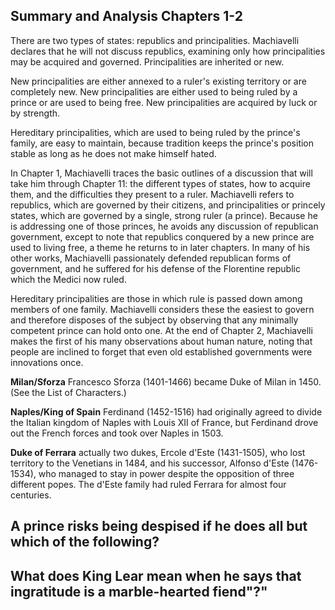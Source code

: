Summary and Analysis Chapters 1-2
---------------------------------

There are two types of states: republics and principalities. Machiavelli
declares that he will not discuss republics, examining only how
principalities may be acquired and governed. Principalities are
inherited or new.

New principalities are either annexed to a ruler's existing territory or
are completely new. New principalities are either used to being ruled by
a prince or are used to being free. New principalities are acquired by
luck or by strength.

Hereditary principalities, which are used to being ruled by the prince's
family, are easy to maintain, because tradition keeps the prince's
position stable as long as he does not make himself hated.

In Chapter 1, Machiavelli traces the basic outlines of a discussion that
will take him through Chapter 11: the different types of states, how to
acquire them, and the difficulties they present to a ruler. Machiavelli
refers to republics, which are governed by their citizens, and
principalities or princely states, which are governed by a single,
strong ruler (a prince). Because he is addressing one of those princes,
he avoids any discussion of republican government, except to note that
republics conquered by a new prince are used to living free, a theme he
returns to in later chapters. In many of his other works, Machiavelli
passionately defended republican forms of government, and he suffered
for his defense of the Florentine republic which the Medici now ruled.

Hereditary principalities are those in which rule is passed down among
members of one family. Machiavelli considers these the easiest to govern
and therefore disposes of the subject by observing that any minimally
competent prince can hold onto one. At the end of Chapter 2, Machiavelli
makes the first of his many observations about human nature, noting that
people are inclined to forget that even old established governments were
innovations once.

**Milan/Sforza** Francesco Sforza (1401-1466) became Duke of Milan in
1450. (See the List of Characters.)

**Naples/King of Spain** Ferdinand (1452-1516) had originally agreed to
divide the Italian kingdom of Naples with Louis XII of France, but
Ferdinand drove out the French forces and took over Naples in 1503.

**Duke of Ferrara** actually two dukes, Ercole d'Este (1431-1505), who
lost territory to the Venetians in 1484, and his successor, Alfonso
d'Este (1476-1534), who managed to stay in power despite the opposition
of three different popes. The d'Este family had ruled Ferrara for almost
four centuries.

A prince risks being despised if he does all but which of the following?
------------------------------------------------------------------------

What does King Lear mean when he says that ingratitude is a marble-hearted fiend"?"
-----------------------------------------------------------------------------------



